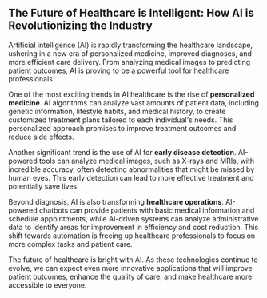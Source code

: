 ## The Future of Healthcare is Intelligent: How AI is Revolutionizing the Industry

Artificial intelligence (AI) is rapidly transforming the healthcare landscape, ushering in a new era of personalized medicine, improved diagnoses, and more efficient care delivery. From analyzing medical images to predicting patient outcomes, AI is proving to be a powerful tool for healthcare professionals.

One of the most exciting trends in AI healthcare is the rise of **personalized medicine**. AI algorithms can analyze vast amounts of patient data, including genetic information, lifestyle habits, and medical history, to create customized treatment plans tailored to each individual's needs. This personalized approach promises to improve treatment outcomes and reduce side effects.

Another significant trend is the use of AI for **early disease detection**. AI-powered tools can analyze medical images, such as X-rays and MRIs, with incredible accuracy, often detecting abnormalities that might be missed by human eyes. This early detection can lead to more effective treatment and potentially save lives. 

Beyond diagnosis, AI is also transforming **healthcare operations**. AI-powered chatbots can provide patients with basic medical information and schedule appointments, while AI-driven systems can analyze administrative data to identify areas for improvement in efficiency and cost reduction. This shift towards automation is freeing up healthcare professionals to focus on more complex tasks and patient care.

The future of healthcare is bright with AI. As these technologies continue to evolve, we can expect even more innovative applications that will improve patient outcomes, enhance the quality of care, and make healthcare more accessible to everyone.